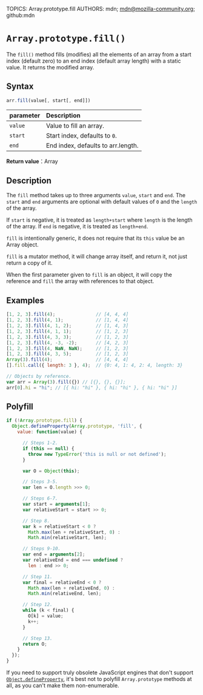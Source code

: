 TOPICS: Array.prototype.fill
AUTHORS: mdn; mdn@mozilla-community.org; github:mdn

# `Array.prototype.fill()`

The `fill()` method fills (modifies) all the elements of an array from a start index (default zero)
to an end index (default array length) with a static value. It returns the modified array.

## Syntax

```javascript
arr.fill(value[, start[, end]])
```

| parameter | Description |
| :-- | :-- |
| `value` | Value to fill an array. |
| `start` | Start index, defaults to `0`. |
| `end` | End index, defaults to arr.length. |

**Return value**：Array

## Description

The `fill` method takes up to three arguments `value`, `start` and `end`. The `start` and `end`
arguments are optional with default values of `0` and the `length` of the array.

If `start` is negative, it is treated as `length+start` where `length` is the length of the array.
If `end` is negative, it is treated as `length+end`.

`fill` is intentionally generic, it does not require that its `this` value be an Array object.

`fill` is a mutator method, it will change array itself, and return it, not just return a copy of it.

When the first parameter given to `fill` is an object, it will copy the reference and `fill` the
array with references to that object.

## Examples

```javascript
[1, 2, 3].fill(4);               // [4, 4, 4]
[1, 2, 3].fill(4, 1);            // [1, 4, 4]
[1, 2, 3].fill(4, 1, 2);         // [1, 4, 3]
[1, 2, 3].fill(4, 1, 1);         // [1, 2, 3]
[1, 2, 3].fill(4, 3, 3);         // [1, 2, 3]
[1, 2, 3].fill(4, -3, -2);       // [4, 2, 3]
[1, 2, 3].fill(4, NaN, NaN);     // [1, 2, 3]
[1, 2, 3].fill(4, 3, 5);         // [1, 2, 3]
Array(3).fill(4);                // [4, 4, 4]
[].fill.call({ length: 3 }, 4);  // {0: 4, 1: 4, 2: 4, length: 3}

// Objects by reference.
var arr = Array(3).fill({}) // [{}, {}, {}];
arr[0].hi = "hi"; // [{ hi: "hi" }, { hi: "hi" }, { hi: "hi" }]
```

## Polyfill

```javascript
if (!Array.prototype.fill) {
  Object.defineProperty(Array.prototype, 'fill', {
    value: function(value) {

      // Steps 1-2.
      if (this == null) {
        throw new TypeError('this is null or not defined');
      }

      var O = Object(this);

      // Steps 3-5.
      var len = O.length >>> 0;

      // Steps 6-7.
      var start = arguments[1];
      var relativeStart = start >> 0;

      // Step 8.
      var k = relativeStart < 0 ?
        Math.max(len + relativeStart, 0) :
        Math.min(relativeStart, len);

      // Steps 9-10.
      var end = arguments[2];
      var relativeEnd = end === undefined ?
        len : end >> 0;

      // Step 11.
      var final = relativeEnd < 0 ?
        Math.max(len + relativeEnd, 0) :
        Math.min(relativeEnd, len);

      // Step 12.
      while (k < final) {
        O[k] = value;
        k++;
      }

      // Step 13.
      return O;
    }
  });
}
```

If you need to support truly obsolete JavaScript engines that don't support [`Object.defineProperty`](/en/webfrontend/Object.defineProperty),
it's best not to polyfill `Array.prototype` methods at all, as you can't make them non-enumerable.
